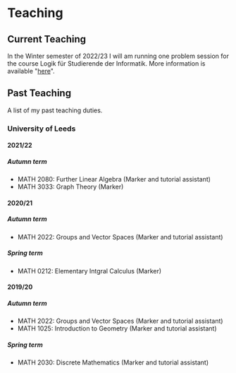 
<html>
<body>
<h1> Teaching </h1>

<h2> Current Teaching </h2>

<p> In the Winter semester of 2022/23 I will am running one problem session for the course Logik für Studierende der Informatik. More information is available "<a href="https://home.mathematik.uni-freiburg.de/mildenberger/veranstaltungen/ws22/logik.html">here</a>". </p>
	
<h2> Past Teaching </h2>

<p> A list of my past teaching duties. </p>
	
<h3> University of Leeds </h3>
<h4> 2021/22 </h4>
<h5> Autumn term </h5>
<ul>
	<li> MATH 2080: Further Linear Algebra (Marker and tutorial assistant) </li>
	<li> MATH 3033: Graph Theory (Marker) </li>
</ul>
<h4> 2020/21 </h4>
<h5> Autumn term </h5>
<ul>
	<li> MATH 2022: Groups and Vector Spaces (Marker and tutorial assistant) </li>
</ul>
<h5> Spring term </h5>
<ul>
	<li> MATH 0212: Elementary Intgral Calculus (Marker) </li>
</ul>
<h4> 2019/20 </h4>
<h5> Autumn term </h5>
<ul>
	<li> MATH 2022: Groups and Vector Spaces (Marker and tutorial assistant) </li>
	<li> MATH 1025: Introduction to Geometry (Marker and tutorial assistant) </li>
</ul>
<h5> Spring term </h5>
<ul>
	<li> MATH 2030: Discrete Mathematics (Marker and tutorial assistant) </li>
</ul>
</body>
<html>
